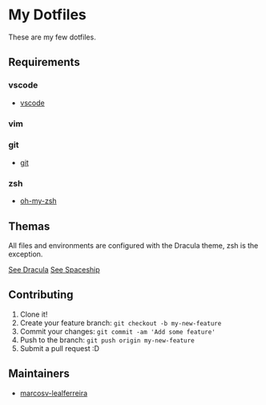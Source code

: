 My Dotfiles
======

These are my few dotfiles.

## Requirements

### vscode

* [vscode](https://github.com/tmux-plugins/tpm)

### vim

### git

* [git](https://git-scm.com/downloads)

### zsh

* [oh-my-zsh](https://github.com/robbyrussell/oh-my-zsh)

## Themas

All files and environments are configured with the Dracula theme, zsh is the exception.

[See Dracula](https://draculatheme.com/)
[See Spaceship](https://github.com/denysdovhan/spaceship-prompt)

## Contributing

1. Clone it!
2. Create your feature branch: `git checkout -b my-new-feature`
3. Commit your changes: `git commit -am 'Add some feature'`
4. Push to the branch: `git push origin my-new-feature`
5. Submit a pull request :D

## Maintainers

* [marcosv-lealferreira](https://github.com/marcosv-lealferreira)
